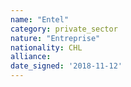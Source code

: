 ```yaml
---
name: "Entel"
category: private_sector
nature: "Entreprise"
nationality: CHL
alliance: 
date_signed: '2018-11-12'
---
```

    